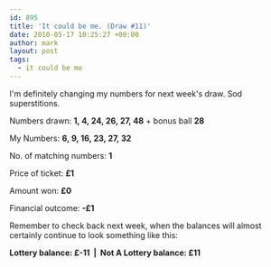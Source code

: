 ```yaml
---
id: 895
title: 'It could be me. (Draw #11)'
date: 2010-05-17 10:25:27 +00:00
author: mark
layout: post
tags:
  - it could be me
---
```

I'm definitely changing my numbers for next week's draw. Sod superstitions.

Numbers drawn: **1, 4, 24, 26, 27, 48** + bonus ball **28**

My Numbers: **6, 9, 16, 23, 27, 32**

No. of matching numbers: **1**

Price of ticket: **£1**

Amount won: **£0**

Financial outcome: **-£1**

Remember to check back next week, when the balances will almost certainly continue to look something like this:

**Lottery balance: £-11  |  Not A Lottery balance: £11**
